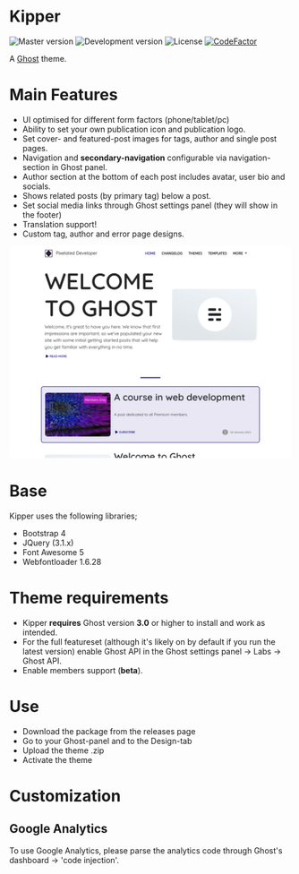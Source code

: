 # Kipper

![Master version](https://img.shields.io/github/package-json/v/pixelateddeveloper/kipper/master?style=flat-square)
![Development version](https://img.shields.io/github/package-json/v/pixelateddeveloper/kipper/dev?style=flat-square)
![License](https://img.shields.io/github/license/pixelateddeveloper/kipper?style=flat-square)
[![CodeFactor](https://www.codefactor.io/repository/github/pixelateddeveloper/kipper/badge)](https://www.codefactor.io/repository/github/pixelateddeveloper/kipper)

A [Ghost](http://github.com/tryghost/ghost/) theme. 

# Main Features
- UI optimised for different form factors (phone/tablet/pc)
- Ability to set your own publication icon and publication logo.
- Set cover- and featured-post images for tags, author and single post pages.
- Navigation and **secondary-navigation** configurable via navigation-section in Ghost panel.
- Author section at the bottom of each post includes avatar, user bio and socials.
- Shows related posts (by primary tag) below a post.
- Set social media links through Ghost settings panel (they will show in the footer)
- Translation support!
- Custom tag, author and error page designs.

![Kipper](https://github.com/pixelateddeveloper/kipper/raw/master/assets/screenshot-desktop.png)

# Base
Kipper uses the following libraries;
- Bootstrap 4
- JQuery (3.1.x)
- Font Awesome 5
- Webfontloader 1.6.28

# Theme requirements
- Kipper **requires** Ghost version **3.0** or higher to install and work as intended. 
- For the full featureset (although it's likely on by default if you run the latest version) enable Ghost API in the Ghost settings panel -> Labs -> Ghost API.
- Enable members support (**beta**).

# Use
- Download the package from the releases page
- Go to your Ghost-panel and to the Design-tab
- Upload the theme .zip
- Activate the theme

# Customization

## Google Analytics
To use Google Analytics, please parse the analytics code through Ghost's dashboard -> 'code injection'.